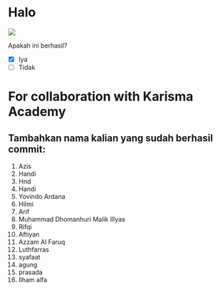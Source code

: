 # Halo

![](https://www.karismaacademy.com/wp-content/themes/karisma-academy/images/slider/home/top/robot.jpg)

Apakah ini berhasil? <br>

- [x] Iya
- [ ] Tidak

# For collaboration with Karisma Academy

## Tambahkan nama kalian yang sudah berhasil commit:

1. Azis <br>
2. Handi <br>
3. Hnd <br>
4. Handi <br>
5. Yovindo Ardana <br>
6. Hilmi <br>
7. Arif <br>
8. Muhammad Dhomanhuri Malik Illyas <br>
9. Rifqi <br>
8. Aftiyan <br>
10. Azzam Al Faruq <br>
11. Luthfarras <br>
12. syafaat <br>
13. agung
14. prasada
15. Ilham alfa <br>
